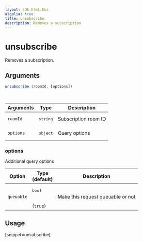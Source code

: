 ```yaml
---
layout: sdk.html.hbs
algolia: true
title: unsubscribe
description: Removes a subscription
---
```


# unsubscribe

Removes a subscription.

## Arguments

```javascript
unsubscribe (roomId, [options])
```

<br/>

| Arguments    | Type    | Description |
|--------------|---------|-------------|
| ``roomId`` | <pre>string</pre> | Subscription room ID |
| ``options`` | <pre>object</pre> | Query options    |

### options

Additional query options

| Option     | Type<br/>(default)  | Description   |
| ---------- | ------- | --------------------------------- |
| `queuable` | <pre>bool</pre><br/>(`true`) | Make this request queuable or not |

## Usage

[snippet=unsubscribe]
